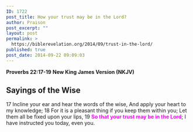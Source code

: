 ```yaml
---
ID: 1722
post_title: How your trust may be in the Lord?
author: Praison
post_excerpt: ""
layout: post
permalink: >
  https://biblerevelation.org/2014/09/trust-in-the-lord/
published: true
post_date: 2014-09-22 09:09:03
---
```

<strong>Proverbs 22:17-19</strong>
<strong> New King James Version (NKJV)</strong>
<h2>Sayings of the Wise</h2>
17 Incline your ear and hear the words of the wise,
And apply your heart to my knowledge;
18 For it is a pleasant thing if you keep them within you;
Let them all be fixed upon your lips,
19 <span style="color: #ff00ff;"><strong>So that your trust may be in the Lord</strong></span>;
I have instructed you today, even you.